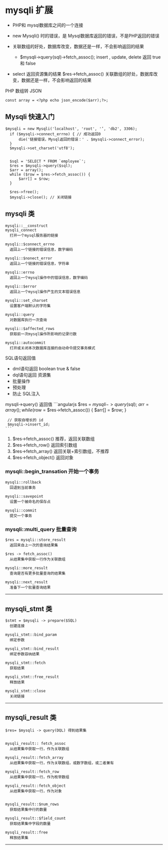 # mysqli 扩展

* PHP和 mysql数据库之间的一个连接
* new Mysqli() 时的错误，是 Mysql数据库返回的错误，不是PHP返回的错误
* 关联数组的好处，数据库改变，数据还是一样，不会影响返回的结果
  + $mysqli->query(sql)->fetch_assoc();
insert , update, delete 返回 true 和 false

* select 返回资源集的结果 $res->fetch_assoc()
  关联数组的好处，数据库改变，数据还是一样，不会影响返回的结果

PHP 数组转 JSON
  ```
  const array = <?php echo json_encode($arr);?>;

  ```

## Mysqli 快速入门
  ```
  $mysqli = new Mysqli('localhost', 'root', '’, 'db2', 3306);
    if ($mysqli->connect_errno) { // 成功返回0
        die('链接错误，Mysql返回的错误：' . $mysqli->connect_error);
    }
    $mysqli->set_charset('utf8');
    
    
    $sql = 'SELECT * FROM `employee`';
    $res = $mysqli->query($sql);
    $arr = array();
    while ($row = $res->fetch_assoc()) {
        $arr[] = $row;
    }
    
    $res->free();
    $mysqli->close(); // 关闭链接
  ```



## mysqli 类
```
mysqli::__construct
mysqli_connect
  打开一个mysql服务器的链接

mysqli::$connect_errno
  返回上一个链接的错误信息，数字编码

mysqli::$nonect_error
  返回上一个链接的错误信息，字符串

mysqli::errno
  返回上一个mysql操作中的错误信息，数字编码

mysqli::$error
  返回上一个mysql操作产生的文本错误信息

mysqli::set_charset
  设置客户端默认的字符集

mysqli::query
  对数据库执行一次查询

mysqli::$affected_rows
  获取前一次mysql操作所影响的记录行数

mysqli::autocommit
  打开或关闭本次数据库连接的自动命令提交事务模式
```

SQL语句返回值
- dml语句返回 boolean true & false
- dql语句返回 资源集
- 批量操作
- 预处理
- 防止 SQL注入

mysqli->query() 返回值
    ```angularjs
     $res = $mysqli->query($sql);
     $arr = array();
     while ($row = $res->fetch_assoc()) {
         $arr[] = $row;
     }
     
     // 获取自增长的 id
     $mysqli->insert_id;
    ```
1. $res->fetch_assoc() 推荐，返回关联数组
2. $res->fetch_row() 返回索引数组
3. $res->fetch_array() 返回关联+索引数组，不推荐
4. $res->fetch_object() 返回对象
    


### mysqli::begin_transation 开始一个事务
```
mysqli::rollback
  回退到当前事务

mysqli::savepoint
  设置一个被命名的保存点

mysqli::commit
  提交一个事务
```


### mysqli::multi_query 批量查询
```
$res = mysqli::store_result
  返回来自上一次的查询结果集

$res -> fetch_assoc()
  从结果集中获取一行作为关联数组

mysqli::more_result
  查询是否有更多批量查询的结果集

mysqli::next_result
  准备下一个批量查询结果
```

---


## mysqli_stmt 类
```
$stmt = $mysqli -> prepare($SQL)
  创建连接

mysqli_stmt::bind_param
  绑定参数

mysqli_stmt::bind_result
  绑定参数容纳结果

mysqli_stmt::fetch
  获取结果

mysqli_stmt::free_result
  释放结果

mysqli_stmt::close
  关闭链接
```
---


## mysqli_result 类
```
$res= $mysqli -> query(DQL) 得到结果集


mysqli_result:: fetch_assoc
  从结果集中获取一行，作为关联数组

mysqli_result::fetch_array
  从结果集中获取一行，作为关联数组，或数字数组，或二者兼有

mysqli_result::fetch_row
  从结果集中获取一行，作为枚举数组

mysqli_result::fetch_object
  从结果集中获取一行，作为对象


mysqli_result::$num_rows
  获取结果集中行的数量

mysqli_result::$field_count
  获取结果集中字段的数量

mysqli_result::free
  释放结果集

```
---